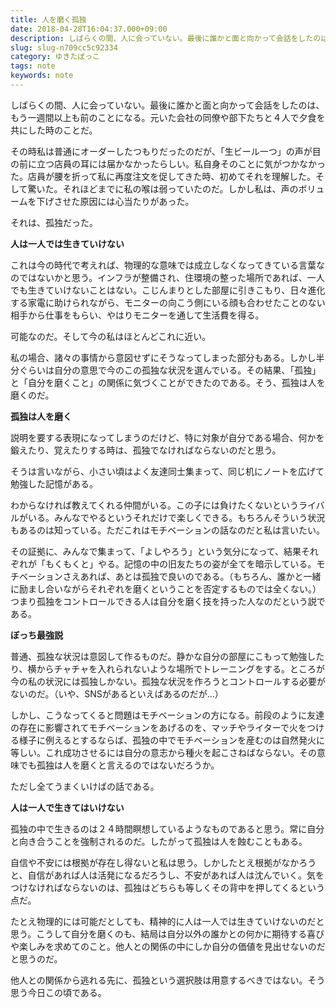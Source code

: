 ```yaml
---
title: 人を磨く孤独
date: 2018-04-28T16:04:37.000+09:00
description: しばらくの間、人に会っていない。最後に誰かと面と向かって会話をしたのは、もう一週間以上も前のことになる
slug: slug-n709cc5c92334
category: ゆきたぼっこ
tags: note
keywords: note
---
```


しばらくの間、人に会っていない。最後に誰かと面と向かって会話をしたのは、もう一週間以上も前のことになる。元いた会社の同僚や部下たちと４人で夕食を共にした時のことだ。

その時私は普通にオーダーしたつもりだったのだが、「生ビール一つ」の声が目の前に立つ店員の耳には届かなかったらしい。私自身そのことに気がつかなかった。店員が腰を折って私に再度注文を促してきた時、初めてそれを理解した。そして驚いた。それほどまでに私の喉は弱っていたのだ。しかし私は、声のボリュームを下げさせた原因には心当たりがあった。

それは、孤独だった。

**人は一人では生きていけない**

これは今の時代で考えれば、物理的な意味では成立しなくなってきている言葉なのではないかと思う。インフラが整備され、住環境の整った場所であれば、一人でも生きていけないことはない。こじんまりとした部屋に引きこもり、日々進化する家電に助けられながら、モニターの向こう側にいる顔も合わせたことのない相手から仕事をもらい、やはりモニターを通して生活費を得る。

可能なのだ。そして今の私はほとんどこれに近い。

私の場合、諸々の事情から意図せずにそうなってしまった部分もある。しかし半分ぐらいは自分の意思で今のこの孤独な状況を選んでいる。その結果、「孤独」と「自分を磨くこと」の関係に気づくことができたのである。そう、孤独は人を磨くのだ。

**孤独は人を磨く**

説明を要する表現になってしまうのだけど、特に対象が自分である場合、何かを鍛えたり、覚えたりする時は、孤独でなければならないのだと思う。

そうは言いながら、小さい頃はよく友達同士集まって、同じ机にノートを広げて勉強した記憶がある。

わからなければ教えてくれる仲間がいる。この子には負けたくないというライバルがいる。みんなでやるというそれだけで楽しくできる。もちろんそういう状況もあるのは知っている。ただこれはモチベーションの話なのだと私は言いたい。

その証拠に、みんなで集まって、「よしやろう」という気分になって、結果それぞれが「もくもくと」やる。記憶の中の旧友たちの姿が全てを暗示している。モチベーションさえあれば、あとは孤独で良いのである。（もちろん、誰かと一緒に励まし合いながらそれぞれを磨くということを否定するものでは全くない。）つまり孤独をコントロールできる人は自分を磨く技を持った人なのだという説である。

**ぼっち最強説**

普通、孤独な状況は意図して作るものだ。静かな自分の部屋にこもって勉強したり、横からチャチャを入れられないような場所でトレーニングをする。ところが今の私の状況には孤独しかない。孤独な状況を作ろうとコントロールする必要がないのだ。（いや、SNSがあるといえばあるのだが…）

しかし、こうなってくると問題はモチベーションの方になる。前段のように友達の存在に影響されてモチベーションをあげるのを、マッチやライターで火をつける様子に例えるとするならば、孤独の中でモチベーションを産むのは自然発火に等しい。これ成功させるには自分の意志から種火を起こさねばならない。その意味でも孤独は人を磨くと言えるのではないだろうか。

ただし全てうまくいけばの話である。

**人は一人で生きてはいけない**

孤独の中で生きるのは２４時間瞑想しているようなものであると思う。常に自分と向き合うことを強制されるのだ。したがって孤独は人を蝕むこともある。

自信や不安には根拠が存在し得ないと私は思う。しかしたとえ根拠がなかろうと、自信があれば人は活発になるだろうし、不安があれば人は沈んでいく。気をつけなければならないのは、孤独はどちらも等しくその背中を押してくるという点だ。

たとえ物理的には可能だとしても、精神的に人は一人では生きていけないのだと思う。こうして自分を磨くのも、結局は自分以外の誰かとの何かに期待する喜びや楽しみを求めてのこと。他人との関係の中にしか自分の価値を見出せないのだと思うのだ。

他人との関係から逃れる先に、孤独という選択肢は用意するべきではない。そう思う今日この頃である。

